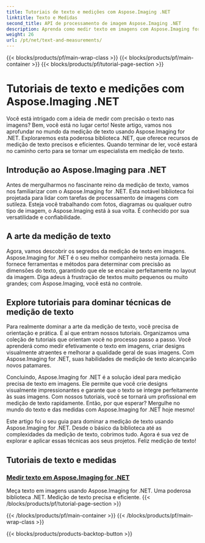 ```yaml
---
title: Tutoriais de texto e medições com Aspose.Imaging .NET
linktitle: Texto e Medidas
second_title: API de processamento de imagem Aspose.Imaging .NET
description: Aprenda como medir texto em imagens com Aspose.Imaging for .NET, uma ferramenta poderosa e precisa. Explore tutoriais para dominar técnicas de medição de texto.
weight: 26
url: /pt/net/text-and-measurements/
---
```


{{< blocks/products/pf/main-wrap-class >}}
{{< blocks/products/pf/main-container >}}
{{< blocks/products/pf/tutorial-page-section >}}

# Tutoriais de texto e medições com Aspose.Imaging .NET


Você está intrigado com a ideia de medir com precisão o texto nas imagens? Bem, você está no lugar certo! Neste artigo, vamos nos aprofundar no mundo da medição de texto usando Aspose.Imaging for .NET. Exploraremos esta poderosa biblioteca .NET, que oferece recursos de medição de texto precisos e eficientes. Quando terminar de ler, você estará no caminho certo para se tornar um especialista em medição de texto.

## Introdução ao Aspose.Imaging para .NET

Antes de mergulharmos no fascinante reino da medição de texto, vamos nos familiarizar com o Aspose.Imaging for .NET. Esta notável biblioteca foi projetada para lidar com tarefas de processamento de imagens com sutileza. Esteja você trabalhando com fotos, diagramas ou qualquer outro tipo de imagem, o Aspose.Imaging está à sua volta. É conhecido por sua versatilidade e confiabilidade.

## A arte da medição de texto

Agora, vamos descobrir os segredos da medição de texto em imagens. Aspose.Imaging for .NET é o seu melhor companheiro nesta jornada. Ele fornece ferramentas e métodos para determinar com precisão as dimensões do texto, garantindo que ele se encaixe perfeitamente no layout da imagem. Diga adeus à frustração de textos muito pequenos ou muito grandes; com Aspose.Imaging, você está no controle.

## Explore tutoriais para dominar técnicas de medição de texto

Para realmente dominar a arte da medição de texto, você precisa de orientação e prática. É aí que entram nossos tutoriais. Organizamos uma coleção de tutoriais que orientam você no processo passo a passo. Você aprenderá como medir efetivamente o texto em imagens, criar designs visualmente atraentes e melhorar a qualidade geral de suas imagens. Com Aspose.Imaging for .NET, suas habilidades de medição de texto alcançarão novos patamares.

Concluindo, Aspose.Imaging for .NET é a solução ideal para medição precisa de texto em imagens. Ele permite que você crie designs visualmente impressionantes e garante que o texto se integre perfeitamente às suas imagens. Com nossos tutoriais, você se tornará um profissional em medição de texto rapidamente. Então, por que esperar? Mergulhe no mundo do texto e das medidas com Aspose.Imaging for .NET hoje mesmo!

Este artigo foi o seu guia para dominar a medição de texto usando Aspose.Imaging for .NET. Desde o básico da biblioteca até as complexidades da medição de texto, cobrimos tudo. Agora é sua vez de explorar e aplicar essas técnicas aos seus projetos. Feliz medição de texto!
## Tutoriais de texto e medidas
### [Medir texto em Aspose.Imaging for .NET](./measure-text/)
Meça texto em imagens usando Aspose.Imaging for .NET. Uma poderosa biblioteca .NET. Medição de texto precisa e eficiente.
{{< /blocks/products/pf/tutorial-page-section >}}

{{< /blocks/products/pf/main-container >}}
{{< /blocks/products/pf/main-wrap-class >}}

{{< blocks/products/products-backtop-button >}}
